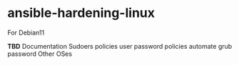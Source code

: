 # ansible-hardening-linux

For Debian11 

**TBD** 
Documentation
Sudoers policies
user password policies
automate grub password
Other OSes
